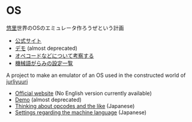 # OS
[悠里](http://jurliyuuri.com/OS)世界のOSのエミュレータ作ろうぜという計画

- [公式サイト](https://sites.google.com/site/panqateel/home)  
- [デモ](http://jurliyuuri.com/OS/main.html) (almost deprecated)
- [オペコードなどについて考察する](http://jurliyuuri.com/OS/opcode.html)
- [機械語がらみの設定一覧](http://jurliyuuri.com/OS/settings.html)



A project to make an emulator of an OS used in the constructed world of [jurliyuuri](http://jurliyuuri.com/OS)
- [Official website](https://sites.google.com/site/panqateel/home) (No English version currently available) 
- [Demo](http://jurliyuuri.com/OS/main.html) (almost deprecated)
- [Thinking about opcodes and the like](http://jurliyuuri.com/OS/opcode.html) (Japanese)
- [Settings regarding the machine language](http://jurliyuuri.com/OS/settings.html) (Japanese)

